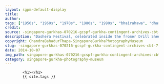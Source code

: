 ```yaml
---
layout: sgpm-default-display
title: 
author: 
tags: ["1950s", "1960s", "1970s", "1980s", "1990s", "bhairahawa", "dharan", "gurkhas", "kathmandu", "nepal", "pokhara", "singapore", "singapore gurkha archive", "singapore gurkha old photographs", "singapore gurkha photography museum", "singapore gurkhas"]
credit: 
source: -singapore-gurkhas-070216-gcspf-gurkha-contingent-archives-cbt-7
description: "Dashera Festival, celebrated inside the fromer Drill Shed. Date: 1963. He was a little bit tipsy."
copyright: ChandraBahadurThapa-SingaporeGurkhaPhotographyMuseum
slug: -singapore-gurkhas-070216-gcspf-gurkha-contingent-archives-cbt-7
date: 2014-10-07
img_path: singapore-gurkhas-070216-gcspf-gurkha-contingent-archives-cbt-7.jpg
category: singapore-gurkha-photography-museum
---
```

	 		

	 		<h1></h1>
	 		{{ site.tags }}
	 		
